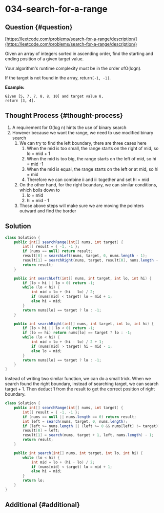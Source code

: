 # 034-search-for-a-range

## Question {#question}

[https://leetcode.com/problems/search-for-a-range/description/](https://leetcode.com/problems/search-for-a-range/description/)

Given an array of integers sorted in ascending order, find the starting and ending position of a given target value.

Your algorithm's runtime complexity must be in the order ofO\(logn\).

If the target is not found in the array, return`[-1, -1]`.

**Example:**

```text
Given [5, 7, 7, 8, 8, 10] and target value 8,
return [3, 4].
```

## Thought Process {#thought-process}

1. A requirement for O\(log n\) hints the use of binary search
2. However because we want the range, we need to use modified binary search
   1. We can try to find the left boundary, there are three cases here
      1. When the mid is too small, the range starts on the right of mid, so lo = mid + 1
      2. When the mid is too big, the range starts on the left of mid, so hi = mid -1
      3. When the mid is equal, the range starts on the left or at mid, so hi = mid
      4. Therefore we can combine ii and iii together and set hi = mid
   2. On the other hand, for the right boundary, we can similar conditions, which boils down to
      1. lo = mid
      2. hi = mid - 1
   3. Those above steps will make sure we are moving the pointers outward and find the border

## Solution

```java
class Solution {
    public int[] searchRange(int[] nums, int target) {
        int[] result = { -1, -1 };
        if (nums == null) return result;
        result[0] = searchLeft(nums, target, 0, nums.length - 1);
        result[1] = searchRight(nums, target, result[0], nums.length - 1);
        return result;
    }

    public int searchLeft(int[] nums, int target, int lo, int hi) {
        if (lo > hi || lo < 0) return -1;
        while (lo < hi) {
            int mid = lo + (hi - lo) / 2;
            if (nums[mid] < target) lo = mid + 1;
            else hi = mid;
        }
        return nums[lo] == target ? lo : -1;
    }

    public int searchRight(int[] nums, int target, int lo, int hi) {
        if (lo > hi || lo < 0) return -1;
        if (lo == hi) return nums[lo] == target ? lo : -1;
        while (lo < hi) {
            int mid = lo + (hi - lo) / 2 + 1;
            if (nums[mid] > target) hi = mid - 1;
            else lo = mid;
        }
        return nums[lo] == target ? lo : -1;
    }
}
```

Instead of writing two similar function, we can do a small trick. When we search found the right boundary, instead of searching target, we can search target + 1. Then deduct 1 from the result to get the correct position of right boundary.

```java
class Solution {
    public int[] searchRange(int[] nums, int target) {
        int[] result = { -1, -1 };
        if (nums == null || nums.length == 0) return result;
        int left = search(nums, target, 0, nums.length);
        if (left >= nums.length || (left >= 0 && nums[left] != target)) return result;
        result[0] = left;
        result[1] = search(nums, target + 1, left, nums.length) - 1;
        return result;
    }

    public int search(int[] nums, int target, int lo, int hi) {
        while (lo < hi) {
            int mid = lo + (hi - lo) / 2;
            if (nums[mid] < target) lo = mid + 1;
            else hi = mid;
        }
        return lo;
    }
}
```

## Additional {#additional}

